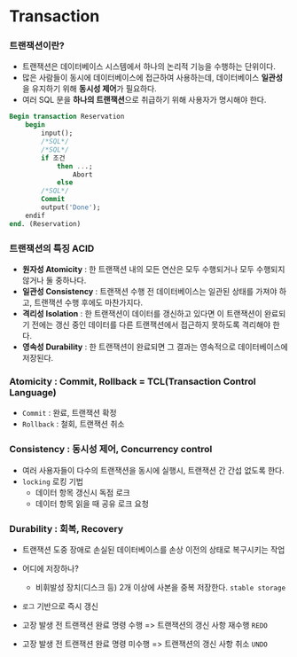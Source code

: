 # Transaction

### 트랜잭션이란?

- 트랜잭션은 데이터베이스 시스템에서 하나의 논리적 기능을 수행하는 단위이다.
- 많은 사람들이 동시에 데이터베이스에 접근하여 사용하는데, 데이터베이스 **일관성**을 유지하기 위해 **동시성 제어**가 필요하다.
- 여러 SQL 문을 **하나의 트랜잭션**으로 취급하기 위해 사용자가 명시해야 한다.

```sql
Begin transaction Reservation
	begin
		input();
		/*SQL*/
		/*SQL*/
		if 조건
			then ...;
				Abort
			else
		/*SQL*/
		Commit
		output('Done');
	endif
end. (Reservation)
```



### 트랜잭션의 특징 ACID

- **원자성 Atomicity** : 한 트랜잭션 내의 모든 연산은 모두 수행되거나 모두 수행되지 않거나 둘 중하나다.
- **일관성 Consistency** : 트랜잭션 수행 전 데이터베이스는 일관된 상태를 가져야 하고, 트랜잭션 수행 후에도 마찬가지다.
- **격리성 Isolation** : 한 트랜잭션이 데이터를 갱신하고 있다면 이 트랜잭션이 완료되기 전에는 갱신 중인 데이터를 다른 트랜잭션에서 접근하지 못하도록 격리해야 한다.
- **영속성 Durability** : 한 트랜잭션이 완료되면 그 결과는 영속적으로 데이터베이스에 저장된다.



### Atomicity : Commit, Rollback = TCL(Transaction Control Language)

- `Commit` : 완료, 트랜잭션 확정
- `Rollback` : 철회, 트랜잭션 취소

### Consistency : 동시성 제어, Concurrency control

- 여러 사용자들이 다수의 트랜잭션을 동시에 실행시, 트랜잭션 간 간섭 없도록 한다.
- `locking` 로킹 기법
  - 데이터 항목 갱신시 독점 로크
  - 데이터 항목 읽을 때 공유 로크 요청

### Durability : 회복, Recovery

- 트랜잭션 도중 장애로 손실된 데이터베이스를 손상 이전의 상태로 복구시키는 작업
- 어디에 저장하나?
  - 비휘발성 장치(디스크 등) 2개 이상에 사본을 중복 저장한다. `stable storage` 
- `로그` 기반으로 즉시 갱신

- 고장 발생 전 트랜잭션 완료 명령 수행 => 트랜잭션의 갱신 사항 재수행 `REDO`
- 고장 발생 전 트랜잭션 완료 명령 미수행 => 트랜잭션의 갱신 사항 취소 `UNDO`